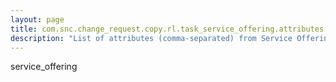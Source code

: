 ```yaml
---
layout: page
title: com.snc.change_request.copy.rl.task_service_offering.attributes
description: "List of attributes (comma-separated) from Service Offering (task_service_offering) related list that will be copied from the originating change"
---
```

service_offering